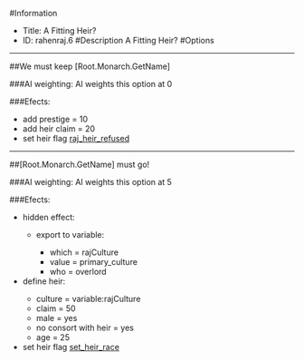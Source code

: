 #Information
 - Title: A Fitting Heir?
 - ID: rahenraj.6
#Description
A Fitting Heir?
#Options

___
##We must keep [Root.Monarch.GetName]

###AI weighting:
AI weights this option at 0


###Efects:<ul><li>add prestige = 10</li><li>add heir claim = 20</li><li>set heir flag [raj_heir_refused](../flags/raj_heir_refused.md)</li></ul>

___
##[Root.Monarch.GetName] must go!

###AI weighting:
AI weights this option at 5


###Efects:<ul><li>hidden effect:</li><ul><li>export to variable:</li><ul><li>which = rajCulture</li><li>value = primary_culture</li><li>who = overlord</li></ul></ul><li>define heir:</li><ul><li>culture = variable:rajCulture</li><li>claim = 50</li><li>male = yes</li><li>no consort with heir = yes</li><li>age = 25</li></ul><li>set heir flag [set_heir_race](../flags/set_heir_race.md)</li></ul>
